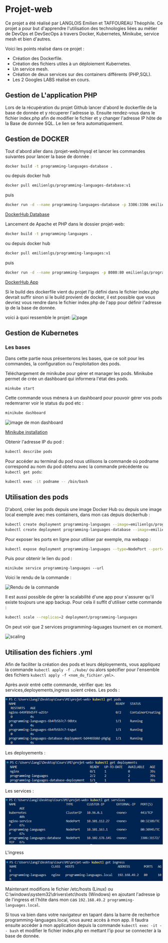 # Projet-web

Ce projet a été réalisé par LANGLOIS Emilien et TAFFOUREAU Théophile. Ce projet a pour but d'apprendre l'utilisation des technologies liées au métier de DevOps et DevSecOps à travers Docker, Kubernetes, Minikube, service mesh et bien d'autres.

Voici les points réalisé dans ce projet :

* Création des Dockerfile.
* Création des fichiers utiles à un déploiement Kubernetes.
* Un service mesh.
* Création de deux services sur des containers différents (PHP,SQL).
* Les 2 Googles LABS réalisé en cours.

## Gestion de L'application PHP

Lors de la récupération du projet Github lancer d'abord le dockerfile de la base de donnée et y récuperer l'adresse ip. Ensuite rendez-vous dans le fichier index.php afin de modifier le fichier et y changer l'adresse IP hôte de la Base de donnée SQL. Le lien se fera automatiquement.

## Gestion de DOCKER

Tout d'abord aller dans /projet-web/mysql et lancer les commandes suivantes pour lancer la base de donnée :
```bash 
docker build -t programming-languages-database .
``` 
ou depuis docker hub

```bash
docker pull emilienlgs/programming-languages-database:v1
```
puis

```bash
docker run -d --name programming-languages-database -p 3306:3306 emilienlgs/programming-languages-database:latest
```

[DockerHub Database](https://hub.docker.com/repository/docker/emilienlgs/programming-languages-database/general)

Lancement de Apache et PHP dans le dossier projet-web:

```bash
docker build -t programming-languages .
```
ou depuis docker hub
```bash
docker pull emilienlgs/programming-languages:v1
```
puis

```bash
docker run -d --name programming-languages -p 8080:80 emilienlgs/programming-languages:latest
```

[DockerHub App](https://hub.docker.com/repository/docker/emilienlgs/programming-languages/general)

Si le build des dockerfile vient du projet l'ip défini dans le fichier index.php devrait suffir sinon si le build provient de docker, il est possible que vous devriez vous rendre dans le fichier index.php de l'app pour définir l'adresse ip de la base de donnée.

voici à quoi ressemble le projet:
![page](https://github.com/EmiLGS/projet-web/assets/116065137/4934a05d-44d0-4c0a-a27e-2addbab2bb72)

## Gestion de Kubernetes

### Les bases

Dans cette partie nous présenterons les bases, que ce soit pour les commandes, la configuration ou l'exploitation des pods.

Téléchargement de minikube pour gérer et manager les pods. Minikube permet de crée un dashboard qui informera l'état des pods.

```bash
minkube start
```

Cette commande vous ménera à un dashboard pour pouvoir gérer vos pods redemrarrer voir le status du pod etc :

```bash
minikube dashboard
```

![image de mon dashboard](image-rendu/image.png)


[Minikube installation](https://minikube.sigs.k8s.io/docs/start/)

Obtenir l'adresse IP du pod :

```bash
kubectl describe pods
```

Pour accéder au terminal du pod nous utilisons la commande où podname correspond au nom du pod obtenu avec la commande précédente ou ```kubectl get pods```:

```bash
kubectl exec -it podname -- /bin/bash
```

## Utilisation des pods

D'abord, créer les pods depuis une image Docker Hub ou depuis une image local exemple avec mes containers, dans mon cas depuis dockerhub :

```bash
kubectl create deployment programming-languages --image=emilienlgs/programming-languages:v1
kubectl create deployment programming-languages-database --image=emilienlgs/programming-languages-database:v1
```


Pour exposer les ports en ligne pour utiliser par exemple, ma webapp :

```bash
kubectl expose deployment programming-languages --type=NodePort --port=8080
```

Puis pour obtenir le lien du pod :

```
minikube service programming-languages --url
```

Voici le rendu de la commande :

![Rendu de la commande](image-rendu/image-1.png)

Il est aussi possible de gérer la scalabilité d'une app pour s'assurer qu'il existe toujours une app backup. Pour cela il suffit d'utiliser cette commande :

```bash
kubectl scale --replicas=2 deployment/programming-languages
```

On peut voir que 2 services programming-laguages tournent en ce moment.

![scaling](image-rendu/image-2.png)

## Utilisation des fichiers .yml

Afin de faciliter la création des pods et leurs déployements, vous appliquez la commande ```kubectl apply -f ./kube/``` ou alors spécifier pour l'ensemble des fichiers ```kubectl apply -f <nom_du_fichier.yml>```.

Après avoir entré cette commande, vérifier que: les services,deployements,ingress soient crées.
Les pods :

![les pods](image-readme/pod.png)

Les deployements :

![deployments](image-readme/deployments.png)

Les services :

![services](image-readme/services.png)

L'ingress

![ingress](image-readme/ingress.png)


Maintenant modifions le fichier /etc/hosts (Linux) ou C:\windows\system32\drivers\etc\hosts (Windows) en ajoutant l'adresse ip de l'ingress et l'hôte dans mon cas ```192.168.49.2 programming-languages.local```.

Si tous va bien dans votre navigateur en tapant dans la barre de recherhce programming-languages.local, vous aurez accès à mon app. Il faudra ensuite accéder à mon application depuis la commande ```kubectl exec -it -- bash``` et modifier le fichier index.php en mettant l'ip pour se connecter à la base de donnée.
